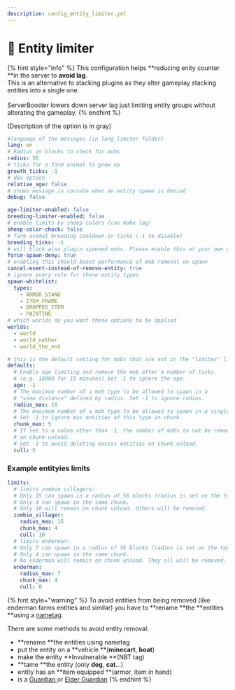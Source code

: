 ```yaml
---
description: config_entity_limiter.yml
---
```


# 🐖 Entity limiter

{% hint style="info" %}
This configuration helps **reducing enity counter **in the server to **avoid lag**.\
This is an alternative to stacking plugins as they alter gameplay stacking entities into a single one.\
\
ServerBooster lowers down server lag just limiting entity groups without alterating the gameplay.
{% endhint %}

(Description of the option is in gray)

```yaml
#language of the messages (in lang_limiter folder)
lang: en
# Radius in blocks to check for mobs
radius: 56 
# ticks for a farm animal to grow up
growth_ticks: -1 
# dev option
relative_age: false 
# shows message in console when an entity spawn is denied
debug: false 

age-limiter-enabled: false
breeding-limiter-enabled: false
# enable limits by sheep colors (can make lag)
sheep-color-check: false 
# farm animal breeding cooldown in ticks (-1 to disable)
breeding_ticks: -1 
# will block also plugin spawned mobs. Please enable this at your own risk
force-spawn-deny: true 
# enabling this should boost performance of mob removal on spawn
cancel-event-instead-of-remove-entity: true 
# ignore every rule for these entity types
spawn-whitelist:
  types:
    - ARMOR_STAND
    - ITEM_FRAME
    - DROPPED_ITEM
    - PAINTING
# which worlds do you want these options to be applied
worlds:
  - world
  - world_nether
  - world_the_end

# this is the default setting for mobs that are not in the "limites" list
defaults:
  # Enable age limiting and remove the mob after a number of ticks. 
  # (e.g. 18000 for 15 minutes) Set -1 to ignore the age.
  age: -1
  # The maximum number of a mob type to be allowed to spawn in a 
  # "view distance" defined by radius. Set -1 to ignore radius.
  radius_max: 10 
  # The maximum number of a mob type to be allowed to spawn in a single chunk.
  # Set -1 to ignore max entities of this type in chunk.
  chunk_max: 5 
  # If set to a value other than -1, the number of mobs to not be removed 
  # on chunk unload.
  # Set -1 to avoid deleting excess entities on chunk unload.
  cull: 5 
```

### Example entityies limits

```yaml
limits:
  # limits zombie villagers: 
  # Only 15 can spawn in a radius of 56 blocks (radius is set on the top of this page).
  # Only 4 can spawn in the same chunk.
  # Only 10 will remain on chunk unload. Others will be removed.
  zombie_villager:
    radius_max: 15
    chunk_max: 4
    cull: 10
  # limits enderman:
  # Only 7 can spawn in a radius of 56 blocks (radius is set on the top of this page).
  # Only 4 can spawn in the same chunk.
  # No enderman will remain on chunk unload. They all will be removed.
  enderman:
    radius_max: 7
    chunk_max: 4
    cull: 0
```

{% hint style="warning" %}
To avoid entities from being removed (like enderman farms entities and similar) you have to **rename **the **entities **using a [nametag](https://minecraft.gamepedia.com/Name_Tag).

There are some methods to avoid entity removal:

* **rename **the entities using nametag
* put the entity on a **vehicle **(**minecart**, **boat**)
* make the entity **Invulnerable **(NBT tag)
* **tame **the entity (only **dog**, **cat**...)
* entity has an **item equipped **(armor, item in hand)
* is a [Guardian ](https://minecraft.gamepedia.com/Guardian)or [Elder Guardian](https://minecraft.gamepedia.com/Elder_Guardian)
{% endhint %}



